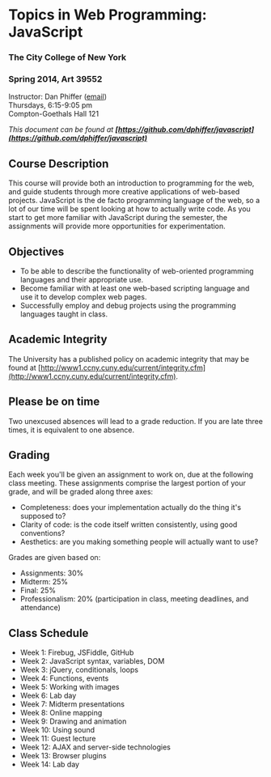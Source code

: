 # Topics in Web Programming: JavaScript
### The City College of New York
### Spring 2014, Art 39552

Instructor: Dan Phiffer ([email](mailto:dan@phiffer.org))  
Thursdays, 6:15-9:05 pm  
Compton-Goethals Hall 121  

*This document can be found at __[https://github.com/dphiffer/javascript](https://github.com/dphiffer/javascript)__*

## Course Description

This course will provide both an introduction to programming for the web, and guide students through more creative applications of web-based projects. JavaScript is the de facto programming language of the web, so a lot of our time will be spent looking at how to actually write code. As you start to get more familiar with JavaScript during the semester, the assignments will provide more opportunities for experimentation.

## Objectives

* To be able to describe the functionality of web-oriented programming languages and their appropriate use.
* Become familiar with at least one web-based scripting language and use it to develop complex web pages.
* Successfully employ and debug projects using the programming languages taught in class.

## Academic Integrity

The University has a published policy on academic integrity that may be found at [http://www1.ccny.cuny.edu/current/integrity.cfm](http://www1.ccny.cuny.edu/current/integrity.cfm).

## Please be on time

Two unexcused absences will lead to a grade reduction. If you are late three times, it is equivalent to one absence.

## Grading

Each week you'll be given an assignment to work on, due at the following class meeting. These assignments comprise the largest portion of your grade, and will be graded along three axes:

* Completeness: does your implementation actually do the thing it's supposed to?
* Clarity of code: is the code itself written consistently, using good conventions?
* Aesthetics: are you making something people will actually want to use?

Grades are given based on: 

* Assignments: 30%
* Midterm: 25%
* Final: 25%
* Professionalism: 20% (participation in class, meeting deadlines, and attendance)

## Class Schedule

* Week 1: Firebug, JSFiddle, GitHub
* Week 2: JavaScript syntax, variables, DOM
* Week 3: jQuery, conditionals, loops
* Week 4: Functions, events
* Week 5: Working with images
* Week 6: Lab day
* Week 7: Midterm presentations
* Week 8: Online mapping
* Week 9: Drawing and animation
* Week 10: Using sound
* Week 11: Guest lecture
* Week 12: AJAX and server-side technologies
* Week 13: Browser plugins
* Week 14: Lab day

